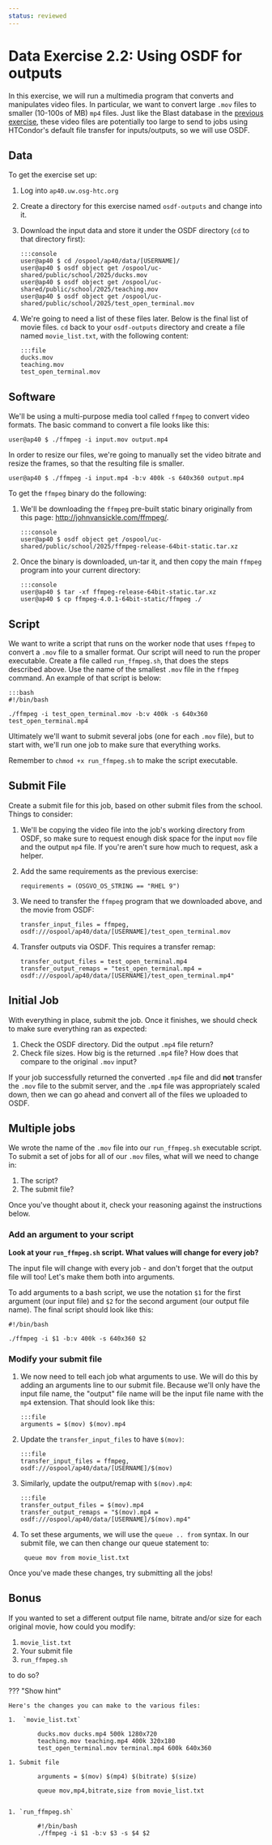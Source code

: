 ```yaml
---
status: reviewed
---
```


Data Exercise 2.2: Using OSDF for outputs
=========================================================

In this exercise, we will run a multimedia program that converts and manipulates video files.
In particular, we want to convert large `.mov` files to smaller (10-100s of MB) `mp4` files.
Just like the Blast database in the [previous exercise](part2-ex1-osdf-inputs.md), these video
files are potentially too large to send to jobs using HTCondor's default file transfer for 
inputs/outputs, so we will use OSDF.

Data
----

To get the exercise set up:

1.  Log into `ap40.uw.osg-htc.org`

1.  Create a directory for this exercise named `osdf-outputs` and change into it.

1.  Download the input data and store it under the OSDF directory (`cd` to that
    directory first):

        :::console
        user@ap40 $ cd /ospool/ap40/data/[USERNAME]/
        user@ap40 $ osdf object get /ospool/uc-shared/public/school/2025/ducks.mov
        user@ap40 $ osdf object get /ospool/uc-shared/public/school/2025/teaching.mov
        user@ap40 $ osdf object get /ospool/uc-shared/public/school/2025/test_open_terminal.mov

1.  We're going to need a list of these files later.  Below is the final list of movie files.
    `cd` back to your `osdf-outputs` directory and create a file named `movie_list.txt`,
    with the following content:

        :::file
        ducks.mov
        teaching.mov
        test_open_terminal.mov

Software
--------

We'll be using a multi-purpose media tool called `ffmpeg`  to convert video formats.
The basic command to convert a file looks like this: 

``` console
user@ap40 $ ./ffmpeg -i input.mov output.mp4
```

In order to resize our files, we're going to manually set the video bitrate and resize the frames, so that the resulting
file is smaller.

``` console
user@ap40 $ ./ffmpeg -i input.mp4 -b:v 400k -s 640x360 output.mp4
```

To get the `ffmpeg` binary do the following:

1.  We'll be downloading the `ffmpeg` pre-built static binary originally from this page: <http://johnvansickle.com/ffmpeg/>. 

        :::console
        user@ap40 $ osdf object get /ospool/uc-shared/public/school/2025/ffmpeg-release-64bit-static.tar.xz

1.  Once the binary is downloaded, un-tar it, and then copy the main `ffmpeg` program into your current directory: 

        :::console
        user@ap40 $ tar -xf ffmpeg-release-64bit-static.tar.xz
        user@ap40 $ cp ffmpeg-4.0.1-64bit-static/ffmpeg ./

Script
------

We want to write a script that runs on the worker node that uses `ffmpeg` to convert a `.mov` file to a smaller format.
Our script will need to run the proper executable. Create a file called `run_ffmpeg.sh`, that does the steps described above.
Use the name of the smallest `.mov` file in the `ffmpeg` command.
An example of that script is below: 

    :::bash
    #!/bin/bash

    ./ffmpeg -i test_open_terminal.mov -b:v 400k -s 640x360 test_open_terminal.mp4

Ultimately we'll want to submit several jobs (one for each `.mov` file), but to start with, we'll run one job to make
sure that everything works.

Remember to `chmod +x run_ffmpeg.sh` to make the script executable.

Submit File
-----------

Create a submit file for this job, based on other submit files from the school. Things to consider:

1.  We'll be copying the video file into the job's working directory from OSDF, so make sure to request enough disk space for the
    input `mov` file and the output `mp4` file.
    If you're aren't sure how much to request, ask a helper.

1.  Add the same requirements as the previous exercise: 

        requirements = (OSGVO_OS_STRING == "RHEL 9")

1.  We need to transfer the `ffmpeg` program that we downloaded above, and the movie from OSDF:

        transfer_input_files = ffmpeg, osdf:///ospool/ap40/data/[USERNAME]/test_open_terminal.mov

1.  Transfer outputs via OSDF. This requires a transfer remap:

        transfer_output_files = test_open_terminal.mp4
        transfer_output_remaps = "test_open_terminal.mp4 = osdf:///ospool/ap40/data/[USERNAME]/test_open_terminal.mp4"


Initial Job
-----------

With everything in place, submit the job. Once it finishes, we should check to make sure everything ran as expected:

1.  Check the OSDF directory. Did the output `.mp4` file return?
3.  Check file sizes. How big is the returned `.mp4` file? How does that compare to the original `.mov` input?

If your job successfully returned the converted `.mp4` file and did **not** transfer the `.mov` file to the submit
server, and the `.mp4` file was appropriately scaled down, then we can go ahead and convert all of the files we uploaded
to OSDF.

Multiple jobs
-------------

We wrote the name of the `.mov` file into our `run_ffmpeg.sh` executable script.
To submit a set of jobs for all of our `.mov` files, what will we need to change in:

1. The script?
1. The submit file?

Once you've thought about it, check your reasoning against the instructions below.

### Add an argument to your script

**Look at your `run_ffmpeg.sh` script. What values will change for every job?**

The input file will change with every job - and don't forget that the output file will too! Let's make them both into
arguments.

To add arguments to a bash script, we use the notation `$1` for the first argument (our input file) and `$2` for the
second argument (our output file name).
The final script should look like this: 

``` file
#!/bin/bash

./ffmpeg -i $1 -b:v 400k -s 640x360 $2
```

### Modify your submit file

1.  We now need to tell each job what arguments to use.
    We will do this by adding an arguments line to our submit file.
    Because we'll only have the input file name, the "output" file name will be the input file name with the `mp4`
    extension.
    That should look like this: 

        :::file
        arguments = $(mov) $(mov).mp4

1.  Update the `transfer_input_files` to have `$(mov)`:

        :::file
        transfer_input_files = ffmpeg, osdf:///ospool/ap40/data/[USERNAME]/$(mov)

1.  Similarly, update the output/remap with `$(mov).mp4`:

        :::file
        transfer_output_files = $(mov).mp4
        transfer_output_remaps = "$(mov).mp4 = osdf:///ospool/ap40/data/[USERNAME]/$(mov).mp4"

1. To set these arguments, we will use the `queue .. from` syntax.
   In our submit file, we can then change our queue statement to:

        queue mov from movie_list.txt

Once you've made these changes, try submitting all the jobs!

Bonus
-----

If you wanted to set a different output file name, bitrate and/or size for each original movie, how could you modify:

1. `movie_list.txt` 
2. Your submit file 
3. `run_ffmpeg.sh`

to do so?


??? "Show hint"

    Here's the changes you can make to the various files:
    
    1.  `movie_list.txt` 
    
            ducks.mov ducks.mp4 500k 1280x720
            teaching.mov teaching.mp4 400k 320x180
            test_open_terminal.mov terminal.mp4 600k 640x360
    
    1. Submit file
    
            arguments = $(mov) $(mp4) $(bitrate) $(size)
    
            queue mov,mp4,bitrate,size from movie_list.txt
    
    
    1. `run_ffmpeg.sh`
    
            #!/bin/bash
            ./ffmpeg -i $1 -b:v $3 -s $4 $2



